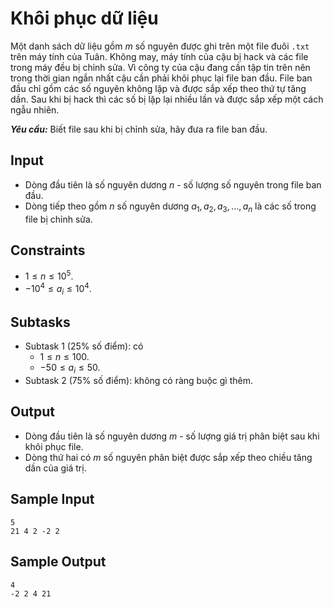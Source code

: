 # Khôi phục dữ liệu

Một danh sách dữ liệu gồm $m$ số nguyên được ghi trên một file đuôi `.txt` trên máy tính của Tuân. Không may, máy tính của cậu bị hack và các file trong máy đều bị chỉnh sửa. Vì công ty của cậu đang cần tập tin trên nên trong thời gian ngắn nhất cậu cần phải khôi phục lại file ban đầu. File ban đầu chỉ gồm các số nguyên không lặp và được sắp xếp theo thứ tự tăng dần. Sau khi bị hack thì các số bị lặp lại nhiều lần và được sắp xếp một cách ngẫu nhiên.

***Yêu cầu:*** Biết file sau khi bị chỉnh sửa, hãy đưa ra file ban đầu.

## Input

- Dòng đầu tiên là số nguyên dương $n$ - số lượng số nguyên trong file ban đầu.
- Dòng tiếp theo gồm $n$ số nguyên dương $a_1, a_2, a_3, \dots, a_n$ là các số trong file bị chỉnh sửa.

## Constraints

- $1 \le n \le 10^5$.
- $-10^4 \le a_i \le 10^4$.

## Subtasks

- Subtask $1$ ($25\%$ số điểm): có 
    - $1 \le n \le 100$.
    - $-50 \le a_i \le 50$.
- Subtask $2$ ($75\%$ số điểm): không có ràng buộc gì thêm.

## Output

- Dòng đầu tiên là số nguyên dương $m$ - số lượng giá trị phân biệt sau khi khôi phục file.
- Dòng thứ hai có $m$ số nguyên phân biệt được sắp xếp theo chiều tăng dần của giá trị.

## Sample Input

```
5
21 4 2 -2 2
```

## Sample Output

```
4
-2 2 4 21
```
